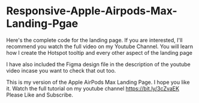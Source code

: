 # Responsive-Apple-Airpods-Max-Landing-Pgae

Here's the complete code for the landing page.
If you are interested, I'll recommend you watch the full video on my Youtube Channel. You will learn how I create the Hotspot tooltip and every other aspect of the landing page

I have also included the Figma design file in the description of the youtube video incase you want to check that out too.

This is my version of the Apple AirPods Max Landing Page. I hope you like it. Watch the full tutorial on my youtube channel https://bit.ly/3cZvaEK Please Like and Subscribe.
